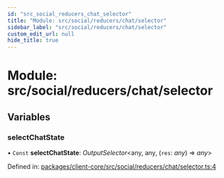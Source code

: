 ```yaml
---
id: "src_social_reducers_chat_selector"
title: "Module: src/social/reducers/chat/selector"
sidebar_label: "src/social/reducers/chat/selector"
custom_edit_url: null
hide_title: true
---
```


# Module: src/social/reducers/chat/selector

## Variables

### selectChatState

• `Const` **selectChatState**: *OutputSelector*<any, any, (`res`: *any*) => *any*\>

Defined in: [packages/client-core/src/social/reducers/chat/selector.ts:4](https://github.com/xr3ngine/xr3ngine/blob/716a06460/packages/client-core/src/social/reducers/chat/selector.ts#L4)
